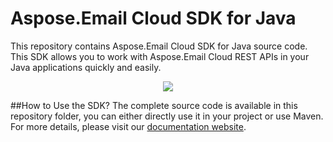 # Aspose.Email Cloud SDK for Java
This repository contains Aspose.Email Cloud SDK for Java source code. This SDK allows you to work with Aspose.Email Cloud REST APIs in your Java applications quickly and easily. 

<p align="center">
  <a title="Download complete Aspose.Email for Cloud source code" href="https://github.com/asposeemail/Aspose_Email_Cloud/archive/master.zip">
	<img src="https://raw.github.com/AsposeExamples/java-examples-dashboard/master/images/downloadZip-Button-Large.png" />
  </a>
</p>

##How to Use the SDK?
The complete source code is available in this repository folder, you can either directly use it in your project or use Maven. For more details, please visit our [documentation website](http://www.aspose.com/docs/display/emailcloud/How+to+Setup+Aspose.Email+Cloud+SDK+for+Java).
